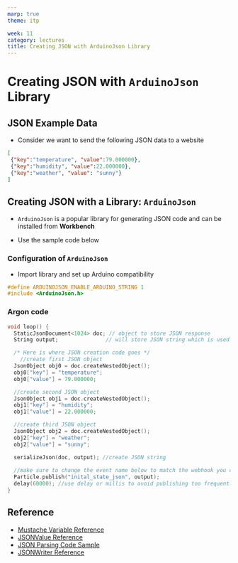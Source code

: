 ```yaml
---
marp: true
theme: itp

week: 11
category: lectures
title: Creating JSON with ArduinoJson Library
---
```


<!-- headingDivider: 2 -->

# Creating JSON with `ArduinoJson` Library

## JSON Example Data

- Consider we want to send the following JSON data to a website

```json
[
 {"key":"temperature", "value":79.000000},
 {"key":"humidity", "value":22.000000},
 {"key":"weather", "value": "sunny"}
]
```

##  Creating JSON with a Library:  `ArduinoJson` 

- `ArduinoJson` is a popular library for generating JSON code and can be installed from **Workbench**

* Use the sample code below

### Configuration of `ArduinoJson`

- Import library and set up Arduino compatibility

```c++
#define ARDUINOJSON_ENABLE_ARDUINO_STRING 1
#include <ArduinoJson.h> 
```

### Argon code

```c++
void loop() {
  StaticJsonDocument<1024> doc; // object to store JSON response
  String output; 			   // will store JSON string which is used for Particle.publish()

  /* Here is where JSON creation code goes */
    //create first JSON object
  JsonObject obj0 = doc.createNestedObject();
  obj0["key"] = "temperature";
  obj0["value"] = 79.000000;

  //create second JSON object
  JsonObject obj1 = doc.createNestedObject();
  obj1["key"] = "humidity";
  obj1["value"] = 22.000000;

  //create third JSON object
  JsonObject obj2 = doc.createNestedObject();
  obj2["key"] = "weather";
  obj2["value"] = "sunny";

  serializeJson(doc, output); //create JSON string
  
  //make sure to change the event name below to match the webhook you created  
  Particle.publish("inital_state_json", output);
  delay(60000);	//use delay or millis to avoid publishing too frequently
}
```

## Reference

- [Mustache Variable Reference](https://docs.particle.io/firmware/best-practices/json/#mustache-variables)
- [JSONValue Reference](https://docs.particle.io/reference/device-os/api/json/parsing/#jsonvalue)
- [JSON Parsing Code Sample](https://community.particle.io/t/weather-api-tutorial/60528)
- [JSONWriter Reference](https://docs.particle.io/reference/device-os/api/json/jsonwriter/#jsonwriter-beginarray-)